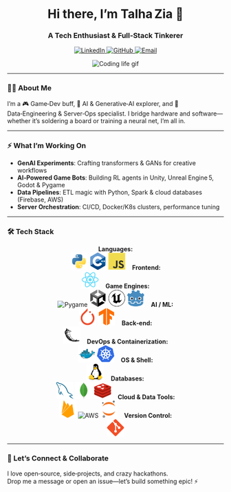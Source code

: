 <h1 align="center">Hi there, I’m Talha Zia 👋</h1>
<h3 align="center">A Tech Enthusiast & Full‑Stack Tinkerer</h3>

<p align="center">
  <a href="https://www.linkedin.com/in/talha-zia-a85595374" target="_blank">
    <img src="https://img.shields.io/badge/LinkedIn-0077B5?style=for-the-badge&logo=linkedin" alt="LinkedIn"/>
  </a>
  <a href="https://github.com/tazbeats" target="_blank">
    <img src="https://img.shields.io/badge/GitHub-181717?style=for-the-badge&logo=github" alt="GitHub"/>
  </a>
  <a href="mailto:talhaziaonmail@gmail.com">
    <img src="https://img.shields.io/badge/Email-D14836?style=for-the-badge&logo=gmail" alt="Email"/>
  </a>
</p>

<p align="center">
  <img src="https://media.giphy.com/media/3o7btPCcdNniyf0ArS/giphy.gif" width="600" alt="Coding life gif"/>
</p>

---

### 👨‍💻 About Me
I’m a 🎮 Game‑Dev buff, 🤖 AI & Generative‑AI explorer, and 🔧 Data‑Engineering & Server‑Ops specialist. I bridge hardware and software—whether it’s soldering a board or training a neural net, I’m all in.

---

### ⚡ What I’m Working On
- **GenAI Experiments**: Crafting transformers & GANs for creative workflows  
- **AI‑Powered Game Bots**: Building RL agents in Unity, Unreal Engine 5, Godot & Pygame  
- **Data Pipelines**: ETL magic with Python, Spark & cloud databases (Firebase, AWS)  
- **Server Orchestration**: CI/CD, Docker/K8s clusters, performance tuning  

---

### 🛠️ Tech Stack

<p align="center">
  <!-- Programming Languages -->
  <strong>Languages:</strong><br/>
  <img src="https://raw.githubusercontent.com/devicons/devicon/master/icons/python/python-original.svg" alt="Python" width="40" height="40"/>  
  <img src="https://raw.githubusercontent.com/devicons/devicon/master/icons/cplusplus/cplusplus-original.svg" alt="C++" width="40" height="40"/>  
  <img src="https://raw.githubusercontent.com/devicons/devicon/master/icons/javascript/javascript-original.svg" alt="JavaScript" width="40" height="40"/>
  &nbsp;&nbsp;
  <!-- Frontend -->
  <strong>Frontend:</strong><br/>
  <img src="https://raw.githubusercontent.com/devicons/devicon/master/icons/react/react-original.svg" alt="React" width="40" height="40"/>  
  &nbsp;&nbsp;
  <!-- Game Development -->
  <strong>Game Engines:</strong><br/>
  <img src="https://img.shields.io/badge/Pygame-0C2D48?style=flat-square&logo=python&logoColor=white" alt="Pygame" width="40" height="40"/>  
  <img src="https://raw.githubusercontent.com/devicons/devicon/master/icons/unity/unity-original.svg" alt="Unity" width="40" height="40"/>  
  <img src="https://raw.githubusercontent.com/devicons/devicon/master/icons/unrealengine/unrealengine-original.svg" alt="Unreal Engine" width="40" height="40"/>  
  <img src="https://raw.githubusercontent.com/devicons/devicon/master/icons/godot/godot-original.svg" alt="Godot" width="40" height="40"/>
  &nbsp;&nbsp;
  <!-- AI & ML -->
  <strong>AI / ML:</strong><br/>
  <img src="https://raw.githubusercontent.com/devicons/devicon/master/icons/pytorch/pytorch-original.svg" alt="PyTorch" width="40" height="40"/>  
  <img src="https://raw.githubusercontent.com/devicons/devicon/master/icons/tensorflow/tensorflow-original.svg" alt="TensorFlow" width="40" height="40"/>  
  &nbsp;&nbsp;
  <!-- Back‑end Frameworks -->
  <strong>Back‑end:</strong><br/>
  <img src="https://raw.githubusercontent.com/devicons/devicon/master/icons/flask/flask-original.svg" alt="Flask" width="40" height="40"/>  
  &nbsp;&nbsp;
  <!-- DevOps & Containers -->
  <strong>DevOps & Containerization:</strong><br/>
  <img src="https://raw.githubusercontent.com/devicons/devicon/master/icons/docker/docker-original.svg" alt="Docker" width="40" height="40"/>  
  <img src="https://raw.githubusercontent.com/devicons/devicon/master/icons/kubernetes/kubernetes-plain.svg" alt="Kubernetes" width="40" height="40"/>  
  &nbsp;&nbsp;
  <!-- OS & Shells -->
  <strong>OS & Shell:</strong><br/>
  <img src="https://raw.githubusercontent.com/devicons/devicon/master/icons/linux/linux-original.svg" alt="Linux" width="40" height="40"/>  
  &nbsp;&nbsp;
  <!-- Databases -->
  <strong>Databases:</strong><br/>
  <img src="https://raw.githubusercontent.com/devicons/devicon/master/icons/mysql/mysql-original.svg" alt="MySQL" width="40" height="40"/>  
  <img src="https://raw.githubusercontent.com/devicons/devicon/master/icons/mongodb/mongodb-original.svg" alt="MongoDB" width="40" height="40"/>  
  <img src="https://raw.githubusercontent.com/devicons/devicon/master/icons/redis/redis-original.svg" alt="Redis" width="40" height="40"/>  
  &nbsp;&nbsp;
  <!-- Cloud & Data -->
  <strong>Cloud & Data Tools:</strong><br/>
  <img src="https://raw.githubusercontent.com/devicons/devicon/master/icons/firebase/firebase-plain.svg" alt="Firebase" width="40" height="40"/>  
  <img src="https://img.shields.io/badge/AWS-232F3E?style=flat-square&logo=amazon-aws&logoColor=white" alt="AWS" width="40" height="40"/>  
  <img src="https://raw.githubusercontent.com/devicons/devicon/master/icons/jupyter/jupyter-original.svg" alt="Jupyter" width="40" height="40"/>  
  &nbsp;&nbsp;
  <!-- Version Control -->
  <strong>Version Control:</strong><br/>
  <img src="https://raw.githubusercontent.com/devicons/devicon/master/icons/git/git-original.svg" alt="Git" width="40" height="40"/>
</p>


---

### 🙌 Let’s Connect & Collaborate
I love open‑source, side‑projects, and crazy hackathons.  
Drop me a message or open an issue—let’s build something epic! ⚡  
